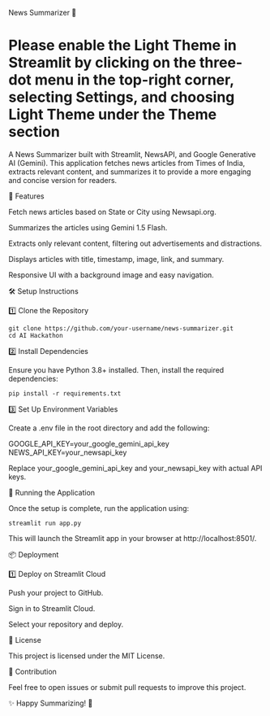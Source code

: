 News Summarizer 📢

# Please enable the Light Theme in Streamlit by clicking on the three-dot menu in the top-right corner, selecting Settings, and choosing Light Theme under the Theme section

A News Summarizer built with Streamlit, NewsAPI, and Google Generative AI (Gemini). This application fetches news articles from Times of India, extracts relevant content, and summarizes it to provide a more engaging and concise version for readers.

🚀 Features

Fetch news articles based on State or City using Newsapi.org.

Summarizes the articles using Gemini 1.5 Flash.

Extracts only relevant content, filtering out advertisements and distractions.

Displays articles with title, timestamp, image, link, and summary.

Responsive UI with a background image and easy navigation.

🛠️ Setup Instructions

1️⃣ Clone the Repository

    git clone https://github.com/your-username/news-summarizer.git
    cd AI Hackathon

2️⃣ Install Dependencies

Ensure you have Python 3.8+ installed. Then, install the required dependencies:

    pip install -r requirements.txt

3️⃣ Set Up Environment Variables

Create a .env file in the root directory and add the following:

GOOGLE_API_KEY=your_google_gemini_api_key
NEWS_API_KEY=your_newsapi_key

Replace your_google_gemini_api_key and your_newsapi_key with actual API keys.

🔧 Running the Application

Once the setup is complete, run the application using:

    streamlit run app.py

This will launch the Streamlit app in your browser at http://localhost:8501/.

📦 Deployment

1️⃣ Deploy on Streamlit Cloud

Push your project to GitHub.

Sign in to Streamlit Cloud.

Select your repository and deploy.

📝 License

This project is licensed under the MIT License.

🤝 Contribution

Feel free to open issues or submit pull requests to improve this project.

✨ Happy Summarizing! 🚀